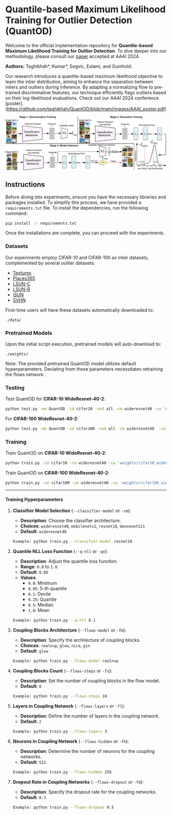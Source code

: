 # Quantile-based Maximum Likelihood Training for Outlier Detection (QuantOD)

Welcome to the official implementation repository for **Quantile-based Maximum Likelihood Training for Outlier Detection**. To dive deeper into our methodology, please consult our [paper](https://arxiv.org/abs/2310.06085) accepted at AAAI 2024.

**Authors:** Taghikhah*, Kumar*, Segvic, Eslami, and Gumhold.

Our research introduces a quantile-based maximum likelihood objective to learn the inlier distribution, aiming to enhance the separation between inliers and outliers during inference. By adapting a normalizing flow to pre-trained discriminative features, our technique efficiently flags outliers based on their log-likelihood evaluations. Check out our AAAI 2024 conference [poster].(https://github.com/taghikhah/QuantOD/blob/main/images/AAAI_poster.pdf)

![QuantOD Visualization](https://github.com/taghikhah/QuantOD/blob/main/images/QuantOD.png)

## Instructions

Before diving into experiments, ensure you have the necessary libraries and packages installed. To simplify this process, we have provided a `requirements.txt` file. To install the dependencies, run the following command:

```bash
pip install -r requirements.txt
```

Once the installations are complete, you can proceed with the experiments.

### Datasets

Our experiments employ CIFAR-10 and CIFAR-100 as inlier datasets, complemented by several outlier datasets:

- [Textures](https://www.cv-foundation.org/openaccess/content_cvpr_2014/papers/Cimpoi_Describing_Textures_in_2014_CVPR_paper.pdf)
- [Places365](http://places2.csail.mit.edu/PAMI_places.pdf)
- [LSUN-C](https://www.researchgate.net/profile/Jianxiong-Xiao/publication/278048515_LSUN_Construction_of_a_Large-scale_Image_Dataset_using_Deep_Learning_with_Humans_in_the_Loop/links/612e52370360302a006f1f49/LSUN-Construction-of-a-Large-scale-Image-Dataset-using-Deep-Learning-with-Humans-in-the-Loop.pdf)
- [LSUN-R](https://www.researchgate.net/profile/Jianxiong-Xiao/publication/278048515_LSUN_Construction_of_a_Large-scale_Image_Dataset_using_Deep_Learning_with_Humans_in_the_Loop/links/612e52370360302a006f1f49/LSUN-Construction-of-a-Large-scale-Image-Dataset-using-Deep-Learning-with-Humans-in-the-Loop.pdf)
- [iSUN](https://)
- [SVHN](https://)

First-time users will have these datasets automatically downloaded to:

```
./data/
```

### Pretrained Models

Upon the initial script execution, pretrained models will auto-download to:

```
./weights/
```

Note: The provided pretrained QuantOD model utilizes default hyperparameters. Deviating from these parameters necessitates retraining the flows network.

### Testing

Test QuantOD for **CIFAR-10 WideResnet-40-2**:

```bash
python test.py -em QuantOD -id cifar10 -ood all -cm wideresnet40 -cw 'weights/cifar10_wideresnet40_last.pt' -fm glow -fw 'weights/cifar10_glow_last.pt'
```

For **CIFAR-100 WideResnet-40-2**:

```bash
python test.py -em QuantOD -id cifar100 -ood all -cm wideresnet40  -cw 'weights/cifar100_wideresnet40_last.pt' -fm glow -fw 'weights/cifar100_glow_last.pt'
```

### Training

Train QuantOD on **CIFAR-10 WideResnet-40-2**:

```bash
python train.py -id cifar10 -cm wideresnet40 -cw 'weights/cifar10_wideresnet40_last.pt'
```

Train QuantOD on **CIFAR-100 WideResnet-40-2**:

```bash
python train.py -id cifar100 -cm wideresnet40 -cw 'weights/cifar100_wideresnet40_last.pt'
```

---

#### Training Hyperparameters

1. **Classifier Model Selection** (`--classifier-model` or `-cm`):

   - **Description**: Choose the classifier architecture.
   - **Choices**: `wideresnet40`, `mobilenetv2`, `resnet18`, `densenet121`
   - **Default**: `wideresnet40`

   ```bash
   Example: python train.py --classifier-model resnet18
   ```

2. **Quantile NLL Loss Function** (`--q-nll` or `-qn`):

   - **Description**: Adjust the quantile loss function.
   - **Range**: `0.0` to `1.0`
   - **Default**: `0.05`
   - **Values**:
     - `0.0`: Minimum
     - `0.05`: 5-th quantile
     - `0.1`: Decile
     - `0.25`: Quartile
     - `0.5`: Median
     - `1.0`: Mean

   ```bash
   Example: python train.py --q-nll 0.1
   ```

3. **Coupling Blocks Architecture** (`--flows-model` or `-fm`):

   - **Description**: Specify the architecture of coupling blocks.
   - **Choices**: `realnvp`, `glow`, `nice`, `gin`
   - **Default**: `glow`

   ```bash
   Example: python train.py --flows-model realnvp
   ```

4. **Coupling Blocks Count** (`--flows-steps` or `-fs`):

   - **Description**: Set the number of coupling blocks in the flow model.
   - **Default**: `8`

   ```bash
   Example: python train.py --flows-steps 10
   ```

5. **Layers in Coupling Network** (`--flows-layers` or `-fl`):

   - **Description**: Define the number of layers in the coupling network.
   - **Default**: `2`

   ```bash
   Example: python train.py --flows-layers 3
   ```

6. **Neurons in Coupling Network** (`--flows-hidden` or `-fh`):

   - **Description**: Determine the number of neurons for the coupling networks.
   - **Default**: `512`

   ```bash
   Example: python train.py --flows-hidden 256
   ```

7. **Dropout Rate in Coupling Networks** (`--flows-dropout` or `-fd`):
   - **Description**: Specify the dropout rate for the coupling networks.
   - **Default**: `0.3`
   ```bash
   Example: python train.py --flows-dropout 0.5
   ```

